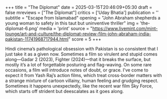 +++
title = "The Diplomat"
date = 2025-03-15T20:46:09+05:30
draft = false
mreviews = ["The Diplomat"]
critics = ['Uday Bhatia']
publication = ''
subtitle = "Escape from Islamabad"
opening = "John Abraham shepherds a young woman to safety in this taut but uninventive thriller"
img = 'the-diplomat-6.png'
media = 'print'
source = "https://www.livemint.com/mint-lounge/art-and-culture/the-diplomat-review-film-john-abraham-india-pakistan-11741968717944.html"
score = 5
+++

Hindi cinema’s pathological obsession with Pakistan is so consistent that I just take it as a given now. Sometimes a film so virulent and stupid comes along—Gadar 2 (2023), Fighter (2024)—that it breaks the surface, but mostly it’s a lot of forgettable posturing and flag-waving. On some rare occasions, a film will introduce notes of doubt, or grace. I’ve come to expect it from Yash Raj’s action films, which treat cross-border matters with a strange mixture of cartoon villainy, human feeling and grudging respect. Sometimes it happens unexpectedly, like the recent war film Sky Force, which starts off strident but deescalates as it goes along.
